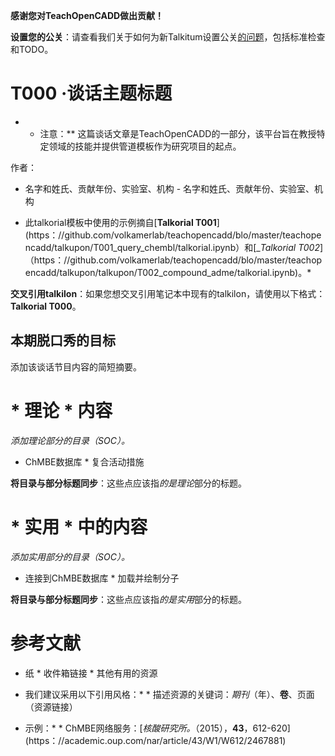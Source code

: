 <div class="alert alert-block alert-info">

<b>感谢您对TeachOpenCADD做出贡献！</b>

</div>

 <div class="alert alert-block alert-info">

<b>设置您的公关</b>：请查看我们关于如何为新Talkitum设置公关<a href="https://github.com/volkamerlab/teachopencadd/issues/41">的问题</a>，包括标准检查和TODO。

</div>

 # T000 ·谈话主题标题

* * 注意：** 这篇谈话文章是TeachOpenCADD的一部分，该平台旨在教授特定领域的技能并提供管道模板作为研究项目的起点。

作者：

- 名字和姓氏、贡献年份、实验室、机构 - 名字和姓氏、贡献年份、实验室、机构

* 此talkorial模板中使用的示例摘自[__Talkorial T001__] (https：//github.com/volkamerlab/teachopencadd/blo/master/teachopencadd/talkupon/T001_query_chembl/talkorial.ipynb）和[__Talkorial T002_]（https：//github.com/volkamerlab/teachopencadd/blo/master/teachopencadd/talkupon/talkupon/T002_compound_adme/talkorial.ipynb)。*

 <div class="alert alert-block alert-info">

<b>交叉引用talkilon</b>：如果您想交叉引用笔记本中现有的talkilon，请使用以下格式：<b>Talkorial T000</b>。

</div>

 ## 本期脱口秀的目标

添加该谈话节目内容的简短摘要。

 # * 理论 * 内容

_添加理论部分的目录（SOC）。_

* ChMBE数据库 * 复合活动措施

 <div class="alert alert-block alert-info">

<b>将目录与部分标题同步</b>：这些点应该指<i>的是理论</i>部分的标题。

</div>

 # * 实用 * 中的内容

_添加实用部分的目录（SOC）。_

* 连接到ChMBE数据库 * 加载并绘制分子

 <div class="alert alert-block alert-info">

<b>将目录与部分标题同步</b>：这些点应该指<i>的是实用</i>部分的标题。

</div>

 # 参考文献

* 纸 * 收件箱链接 * 其他有用的资源

* 我们建议采用以下引用风格：* * 描述资源的关键词：<i>期刊</i>（年）、<b>卷</b>、页面（资源链接） 

* 示例：* * ChMBE网络服务：[<i>核酸研究所。</i>（2015），<b>43</b>，612-620] (https：//academic.oup.com/nar/article/43/W1/W612/2467881) 